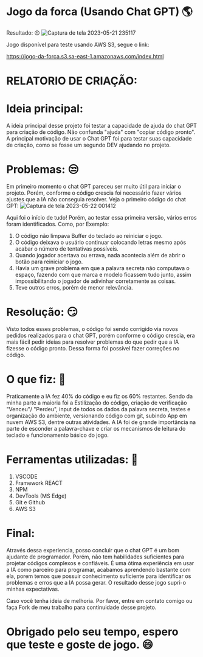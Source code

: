 # Jogo da forca (Usando Chat GPT) :earth_americas:

Resultado: :heart_eyes:
![Captura de tela 2023-05-21 235117](https://github.com/ViniciusBandeira97/Jogo-da-forca---Chat-GPT/assets/97644828/74aa15d5-e595-48d2-aae1-48869d901af8)

Jogo disponível para teste usando AWS S3, segue o link:

https://jogo-da-forca.s3.sa-east-1.amazonaws.com/index.html

# RELATORIO DE CRIAÇÃO:

# Ideia principal:
A ideia principal desse projeto foi testar a capacidade de ajuda do chat GPT para criação de código. Não confunda "ajuda" com "copiar código pronto". A principal motivação de usar o Chat GPT foi para testar suas capacidade de criação, como se fosse um segundo DEV ajudando no projeto.

# Problemas: :unamused:
Em primeiro momento o chat GPT pareceu ser muito útil para iniciar o projeto. Porém, conforme o código crescia foi necessário fazer vários ajustes que a IA não conseguia resolver. 
Veja o primeiro código do chat GPT:
![Captura de tela 2023-05-22 001412](https://github.com/ViniciusBandeira97/Jogo-da-forca---Chat-GPT/assets/97644828/a3b13d2f-5fba-47a2-9080-67ac1f3b4547)

Aqui foi o início de tudo! Porém, ao testar essa primeira versão, vários erros foram identificados. 
Como, por Exemplo:
1) O código não limpava Buffer do teclado ao reiniciar o jogo.
2) O código deixava o usuário continuar colocando letras mesmo após acabar o número de tentativas possíveis.
3) Quando jogador acertava ou errava, nada acontecia além de abrir o botão para reiniciar o jogo.
4) Havia um grave problema em que a palavra secreta não computava o espaço, fazendo com que marca e modelo ficassem tudo junto, assim impossibilitando o jogador de adivinhar corretamente as coisas.
5) Teve outros erros, porém de menor relevância.

# Resolução: :smirk:
Visto todos esses problemas, o código foi sendo corrigido via novos pedidos realizados para o chat GPT, porém conforme o código crescia, era mais fácil pedir ideias para resolver problemas do que pedir que a IA fizesse o código pronto.
Dessa forma foi possível fazer correções no código.

# O que fiz: :rocket:
Praticamente a IA fez 40% do código e eu fiz os 60% restantes. Sendo da minha parte a maioria foi a Estilização do código, criação de verificação "Venceu"/ "Perdeu", input de todos os dados da palavra secreta, testes e organização do ambiente, versionando código com git, subindo App em nuvem AWS S3, dentre outras atividades.
A IA foi de grande importância na parte de esconder a palavra-chave e criar os mecanismos de leitura do teclado e funcionamento básico do jogo.

# Ferramentas utilizadas: :wrench:
1) VSCODE
2) Framework REACT
3) NPM
4) DevTools (MS Edge)
5) Git e Github
6) AWS S3

# Final:
Através dessa experiencia, posso concluir que o chat GPT é um bom ajudante de programador. Porém, não tem habilidades suficientes para projetar códigos complexos e confiáveis. 
É uma ótima experiência em usar a IA como parceiro para programar, acabamos aprendendo bastante com ela, porem temos que possuir conhecimento suficiente para identificar os problemas e erros que a IA possa gerar.
O resultado desse jogo supri-o minhas expectativas. 

Caso você tenha ideia de melhoria. Por favor, entre em contato comigo ou faça Fork de meu trabalho para continuidade desse projeto.

# Obrigado pelo seu tempo, espero que teste e goste de jogo. :smile:
